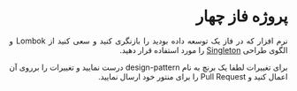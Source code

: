 <div dir="rtl" align="justify">

# پروژه فاز چهار

نرم افزار که در فاز یک توسعه داده بودید را بازنگری کنید و سعی کنید از Lombok و الگوی طراحی [Singleton](/ReadMore/SINGELTON.md) را مورد استفاده قرار دهید.

برای تغییرات لطفا یک برنچ به نام design-pattern درست نمایید و تغییرات را برروی آن اعمال کنید و Pull Request را برای منتور خود ارسال نمایید.

</div>
